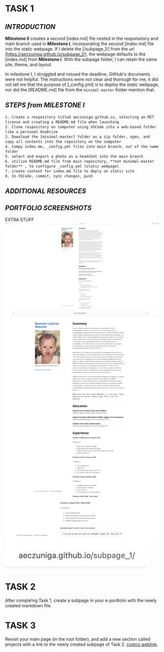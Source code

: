 # **TASK 1**

## _INTRODUCTION_
**Milestone II** creates a second [index.md] file nested in the responsitory and main branch used in **Milestone I**, incorporating the second [index.md] file into the static webpage. If I delete the [/subpage_1/] from the url [https://aeczuniga.github.io/subpage_1/], the webpage defaults to the [index.md] from **Milestone I**. 
With the subpage folder, I can retain the same site, theme, and layout. 

In milestone I, I struggled and missed the deadline, GitHub's documents were not helpful. The instructions were not clear and thorough for me, it did not tell me that the purpose of [_config.yml] is to deploy the static webpage, nor did the [README.md] file from the `minimal-master` folder mention that.


## _STEPS from MILESTONE I_
    1. Create a respository titled aeczuniga.github.io, selecting an MIT license and creating a README.md file when launching
    2. Clone respository on computer using VSCode into a web-based folder like a personal OneDrive
    3. Download the [minimal-master] folder as a zip folder, open, and copy all contents into the repository on the computer
    4. Compy index.me, _config.yml files into main branch, out of the name folder
    5. select and export a photo as a headshot into the main branch
    6. utilize README.md file from main repository, **not minimal-master folder** , to configure _config.yml (static webpage)
    7. create content for index.md file to deply on static site
    8. In VSCode, commit, sync changes, push
## _ADDITIONAL RESOURCES_


## _PORTFOLIO SCREENSHOTS_
EXTRA STUFF
![0, wider view](../II_images/image_0.png)
![1, more focused view of the top half](../II_images/image_1.png)
![2, more focused view of the bottom half](../II_images/image_2.png)
![3, little extra for good measure](../II_images/image_3.png)

# **TASK 2**
After comple!ng Task 1, create a subpage in your e-por#olio with the newly created markdown file.


# **TASK 3**
Revisit your main page (in the root folder), and add a new section called projects with a link to the newly created subpage of Task 2.
[costco weblink](https://costco.com).
